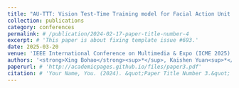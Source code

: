 ```yaml
---
title: "AU-TTT: Vision Test-Time Training model for Facial Action Unit Detection"
collection: publications
category: conferences
permalink: # /publication/2024-02-17-paper-title-number-4
excerpt: # 'This paper is about fixing template issue #693.'
date: 2025-03-20
venue: 'IEEE International Conference on Multimedia & Expo (ICME 2025)'
authors: '<strong>Xing Bohao</strong><sup>*</sup>, Kaishen Yuan<sup>*</sup>, Zitong Yu, Xin Liu, Heikki Kälviäinen'
paperurl: # 'http://academicpages.github.io/files/paper3.pdf'
citation: # 'Your Name, You. (2024). &quot;Paper Title Number 3.&quot; <i>GitHub Journal of Bugs</i>. 1(3).'
---
```

